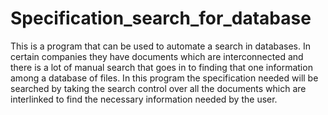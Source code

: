 # Specification_search_for_database
  This is a program that can be used to automate a search in databases. In certain companies they have documents which are interconnected and there is a lot of manual 
  search that goes in to finding that one information among a database of files. In this program the specification needed will be searched by taking the search control
  over all the documents which are interlinked to find the necessary information needed by the user.
